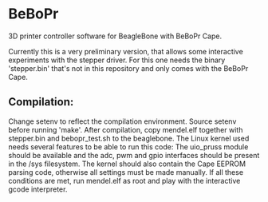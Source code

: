BeBoPr
======

3D printer controller software for BeagleBone with BeBoPr Cape.

Currently this is a very preliminary version, that allows some interactive
experiments with the stepper driver. For this one needs the binary 'stepper.bin'
that's not in this repository and only comes with the BeBoPr Cape.

Compilation:
------------
Change setenv to reflect the compilation environment.
Source setenv before running 'make'.
After compilation, copy mendel.elf together with stepper.bin and
bebopr_test.sh to the beaglebone.
The Linux kernel used needs several features to be able to run this code:
The uio_pruss module should be available and the adc, pwm and gpio
interfaces should be present in the /sys filesystem.
The kernel should also contain the Cape EEPROM parsing code, otherwise all
settings must be made manually.
If all these conditions are met, run mendel.elf as root and play with
the interactive gcode interpreter.

